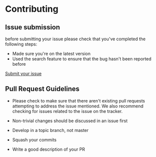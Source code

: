 # Contributing

## Issue submission

before submitting your issue please check that you've completed the following steps:

* Made sure you're on the latest version
* Used the search feature to ensure that the bug hasn't been reported before

[Submit your issue](https://github.com/vkhitev/sublime-standardjs-snippets/issues)

## Pull Request Guidelines

* Please check to make sure that there aren't existing pull requests attempting to address the issue mentioned. We also recommend checking for issues related to the issue on the tracker.

* Non-trivial changes should be discussed in an issue first
* Develop in a topic branch, not master
* Squash your commits
* Write a good description of your PR
